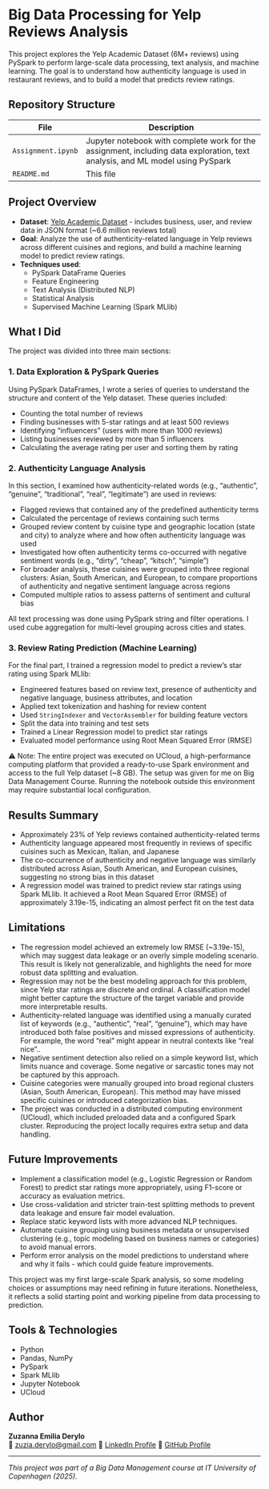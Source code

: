 # Big Data Processing for Yelp Reviews Analysis

This project explores the Yelp Academic Dataset (6M+ reviews) using PySpark to perform large-scale data processing, text analysis, and machine learning. The goal is to understand how authenticity language is used in restaurant reviews, and to build a model that predicts review ratings.

## Repository Structure

| File | Description |
|------|-------------|
| `Assignment.ipynb` | Jupyter notebook with complete work for the assignment, including data exploration, text analysis, and ML model using PySpark |
| `README.md` | This file |

## Project Overview

- **Dataset**: [Yelp Academic Dataset](https://www.yelp.com/dataset) - includes business, user, and review data in JSON format (~6.6 million reviews total)
- **Goal**: Analyze the use of authenticity-related language in Yelp reviews across different cuisines and regions, and build a machine learning model to predict review ratings.
- **Techniques used**:
  - PySpark DataFrame Queries
  - Feature Engineering
  - Text Analysis (Distributed NLP)
  - Statistical Analysis
  - Supervised Machine Learning (Spark MLlib)

## What I Did
The project was divided into three main sections:

### 1. Data Exploration & PySpark Queries
Using PySpark DataFrames, I wrote a series of queries to understand the structure and content of the Yelp dataset. These queries included:
- Counting the total number of reviews
- Finding businesses with 5-star ratings and at least 500 reviews
- Identifying “influencers” (users with more than 1000 reviews)
- Listing businesses reviewed by more than 5 influencers
- Calculating the average rating per user and sorting them by rating

### 2. Authenticity Language Analysis
In this section, I examined how authenticity-related words (e.g., “authentic”, “genuine”, “traditional”, “real”, “legitimate”) are used in reviews:
- Flagged reviews that contained any of the predefined authenticity terms
- Calculated the percentage of reviews containing such terms
- Grouped review content by cuisine type and geographic location (state and city) to analyze where and how often authenticity language was used
- Investigated how often authenticity terms co-occurred with negative sentiment words (e.g., “dirty”, “cheap”, “kitsch”, “simple”)
- For broader analysis, these cuisines were grouped into three regional clusters: Asian, South American, and European, to compare proportions of authenticity and negative sentiment language across regions
- Computed multiple ratios to assess patterns of sentiment and cultural bias

All text processing was done using PySpark string and filter operations. I used cube aggregation for multi-level grouping across cities and states.

### 3. Review Rating Prediction (Machine Learning)
For the final part, I trained a regression model to predict a review’s star rating using Spark MLlib:
- Engineered features based on review text, presence of authenticity and negative language, business attributes, and location
- Applied text tokenization and hashing for review content
- Used `StringIndexer` and `VectorAssembler` for building feature vectors
- Split the data into training and test sets
- Trained a Linear Regression model to predict star ratings
- Evaluated model performance using Root Mean Squared Error (RMSE)

⚠️ Note: The entire project was executed on UCloud, a high-performance computing platform that provided a ready-to-use Spark environment and access to the full Yelp dataset (~8 GB). The setup was given for me on Big Data Management Course. Running the notebook outside this environment may require substantial local configuration.

## Results Summary
- Approximately 23% of Yelp reviews contained authenticity-related terms
- Authenticity language appeared most frequently in reviews of specific cuisines such as Mexican, Italian, and Japanese
- The co-occurrence of authenticity and negative language was similarly distributed across Asian, South American, and European cuisines, suggesting no strong bias in this dataset
- A regression model was trained to predict review star ratings using Spark MLlib. It achieved a Root Mean Squared Error (RMSE) of approximately 3.19e-15, indicating an almost perfect fit on the test data

## Limitations
- The regression model achieved an extremely low RMSE (~3.19e-15), which may suggest data leakage or an overly simple modeling scenario. This result is likely not generalizable, and highlights the need for more robust data splitting and evaluation.
- Regression may not be the best modeling approach for this problem, since Yelp star ratings are discrete and ordinal. A classification model might better capture the structure of the target variable and provide more interpretable results.
- Authenticity-related language was identified using a manually curated list of keywords (e.g., “authentic”, “real”, “genuine”), which may have introduced both false positives and missed expressions of authenticity. For example, the word “real” might appear in neutral contexts like “real nice”..
- Negative sentiment detection also relied on a simple keyword list, which limits nuance and coverage. Some negative or sarcastic tones may not be captured by this approach.
- Cuisine categories were manually grouped into broad regional clusters (Asian, South American, European). This method may have missed specific cuisines or introduced categorization bias.
- The project was conducted in a distributed computing environment (UCloud), which included preloaded data and a configured Spark cluster. Reproducing the project locally requires extra setup and data handling.

## Future Improvements
- Implement a classification model (e.g., Logistic Regression or Random Forest) to predict star ratings more appropriately, using F1-score or accuracy as evaluation metrics.
- Use cross-validation and stricter train-test splitting methods to prevent data leakage and ensure fair model evaluation.
- Replace static keyword lists with more advanced NLP techniques.
- Automate cuisine grouping using business metadata or unsupervised clustering (e.g., topic modeling based on business names or categories) to avoid manual errors.
- Perform error analysis on the model predictions to understand where and why it fails - which could guide feature improvements.

This project was my first large-scale Spark analysis, so some modeling choices or assumptions may need refining in future iterations. Nonetheless, it reflects a solid starting point and working pipeline from data processing to prediction.

## Tools & Technologies
- Python
- Pandas, NumPy
- PySpark
- Spark MLlib
- Jupyter Notebook
- UCloud

## Author
**Zuzanna Emilia Derylo**  
📧 zuzia.derylo@gmail.com
🔗 [LinkedIn Profile](https://www.linkedin.com/in/zuzannaderylo/)
🔗 [GitHub Profile](https://github.com/zuzannaderylo)

---

*This project was part of a Big Data Management course at IT University of Copenhagen (2025).*
